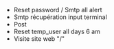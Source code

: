 - Reset password / Smtp all alert
- Smtp récupération input terminal
- Post
- Reset temp_user all days 6 am
- Visite site web "/"